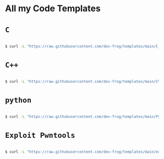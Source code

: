 # All my Code Templates 

# `C`

```bash

$ curl -L "https://raw.githubusercontent.com/dev-frog/templates/main/C_temp.c" -o main.c

```

# `C++`

```bash

$ curl -L "https://raw.githubusercontent.com/dev-frog/templates/main/C%2B%2B_temp.cpp" -o main.cpp

```
# `python`
```bash

$ curl -L "https://raw.githubusercontent.com/dev-frog/templates/main/Py_temp.py" -o main.py

```

# `Exploit Pwntools`

```bash

$ curl -L "https://raw.githubusercontent.com/dev-frog/templates/main/exploit.py" -o exploit.py

```